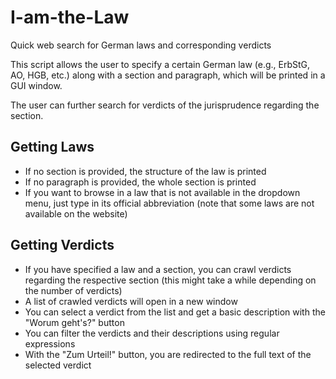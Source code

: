 # I-am-the-Law
Quick web search for German laws and corresponding verdicts

This script allows the user to specify a certain German law (e.g., ErbStG, AO, HGB, etc.) along with a section and paragraph, which will be printed in a GUI window.

The user can further search for verdicts of the jurisprudence regarding the section.

## Getting Laws

- If no section is provided, the structure of the law is printed
- If no paragraph is provided, the whole section is printed
- If you want to browse in a law that is not available in the dropdown menu, just type in its official abbreviation (note that some laws are not available on the website)

## Getting Verdicts
- If you have specified a law and a section, you can crawl verdicts regarding the respective section (this might take a while depending on the number of verdicts)
- A list of crawled verdicts will open in a new window
- You can select a verdict from the list and get a basic description with the "Worum geht's?" button
- You can filter the verdicts and their descriptions using regular expressions
- With the "Zum Urteil!" button, you are redirected to the full text of the selected verdict
